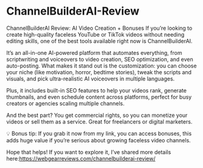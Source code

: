 # ChannelBuilderAI-Review
ChannelBuilderAI Review: AI Video Creation + Bonuses
If you’re looking to create high-quality faceless YouTube or TikTok videos without needing editing skills, one of the best tools available right now is ChannelBuilderAI.

It’s an all-in-one AI-powered platform that automates everything, from scriptwriting and voiceovers to video creation, SEO optimization, and even auto-posting. What makes it stand out is the customization: you can choose your niche (like motivation, horror, bedtime stories), tweak the scripts and visuals, and pick ultra-realistic AI voiceovers in multiple languages.

Plus, it includes built-in SEO features to help your videos rank, generate thumbnails, and even schedule content across platforms, perfect for busy creators or agencies scaling multiple channels.

And the best part? You get commercial rights, so you can monetize your videos or sell them as a service. Great for freelancers or digital marketers.

💡 Bonus tip: If you grab it now from my link, you can access bonuses, this adds huge value if you’re serious about growing faceless video channels.

Hope that helps! If you want to explore it, I’ve shared more details here:https://webgearreviews.com/channelbuilderai-review/
